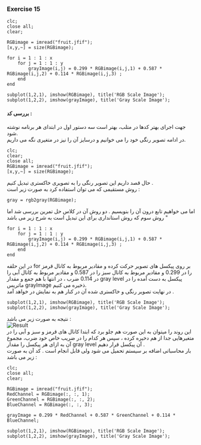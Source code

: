### Exercise 15
```
clc;
close all;
clear;

RGBimage = imread("fruit.jfif");
[x,y,~] = size(RGBimage);

for i = 1 : 1 : x
    for j = 1 : 1 : y
        grayImage(i,j) = 0.299 * RGBimage(i,j,1) + 0.587 * RGBimage(i,j,2) + 0.114 * RGBimage(i,j,3) ;
    end
end

subplot(1,2,1), imshow(RGBimage), title('RGB Scale Image');
subplot(1,2,2), imshow(grayImage), title('Gray Scale Image');
```
#### بررسی کد :
جهت اجرای بهتر کدها در متلب، بهتر است سه دستور اول در ابتدای هر برنامه نوشته شود. 
<br/>
در ادامه تصویر رنگی خود را می خوانیم و درسایز آن را نیز در متغیری نگه می داریم.
```
clc;
clear;
close all;
RGBimage = imread("fruit.jfif");
[x,y,~] = size(RGBimage);
```
حال قصد داریم این تصویر رنگی را به تصویری خاکستری تبدیل کنیم .
<br/>
 روش مستقیمی که می توان استفاده کرد به صورت زیر است :
 
```
gray = rgb2gray(RGBimage);
```
اما می خواهیم تابع درون آن را بنویسیم . دو روش آن در کلاس حل تمرین بررسی شد اما روش سوم که روش استانداری برای این تبدیل است به شرح زیر می باشد "
```
for i = 1 : 1 : x
    for j = 1 : 1 : y
        grayImage(i,j) = 0.299 * RGBimage(i,j,1) + 0.587 * RGBimage(i,j,2) + 0.114 * RGBimage(i,j,3) ;
    end
end
```
در این حلقه for بر روی پیکسل های تصویر حرکت کرده و مقادیر مربوط به کانال قرمز را در 0.299 و مقادیر مربوط به کانال سبز را در 0.587 و مقادیر مربوط به کانال آبی را در 0.114 ضرب ، در انتها با هم جمع و مقدار gray level پیکسل به دست آمده را
در ماتریس grayImage ذخیره می کنیم. 
<br/>
در نهایت تصویر رنگی و خاکستری شده آن در کنار هم به نمایش در خواهد آمد .   

```
subplot(1,2,1), imshow(RGBimage), title('RGB Scale Image');
subplot(1,2,2), imshow(grayImage), title('Gray Scale Image');
```
نتیجه به صورت زیر می باشد : 
<br/>
![Result](https://github.com/semnan-university-ai/image-processing-class-002/blob/main/exercises/fatemeh456/15/Result.PNG)
<br/>
این روند را میتوان به این صورت هم جلو برد که ابتدا کانال های قرمز و سبز و آبی را در متغیرهایی جدا از هم دخیره کرده ، سپس هر کدام را در ضریب خاص خود ضرب، مجموع آن به ازای هر پیکسل را مقدار gray level آن پیکسل قرار دهیم .
<br/>
بار محاسباتی اضافه بر سیستم تحمیل می شود ولی قابل انجام است .
کد آن به صورت زیر می باشد :
```
clc;
close all;
clear;

RGBimage = imread("fruit.jfif");
RedChannel = RGBimage(:, :, 1);
GreenChannel = RGBimage(:, :, 2);
BlueChannel = RGBimage(:, :, 3);

grayImage = 0.299 * RedChannel + 0.587 * GreenChannel + 0.114 * BlueChannel;

subplot(1,2,1), imshow(RGBimage), title('RGB Scale Image');
subplot(1,2,2), imshow(grayImage), title('Gray Scale Image');
```
